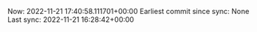 Now: 2022-11-21 17:40:58.111701+00:00 Earliest commit since sync: None Last sync: 2022-11-21 16:28:42+00:00
